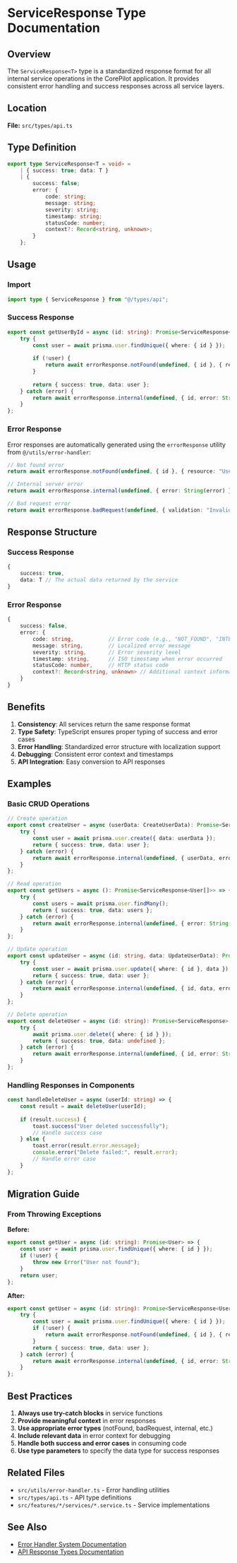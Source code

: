 # ServiceResponse Type Documentation

## Overview

The `ServiceResponse<T>` type is a standardized response format for all internal service operations in the CorePilot application. It provides consistent error handling and success responses across all service layers.

## Location

**File:** `src/types/api.ts`

## Type Definition

```typescript
export type ServiceResponse<T = void> = 
	| { success: true; data: T }
	| { 
		success: false; 
		error: {
			code: string;
			message: string;
			severity: string;
			timestamp: string;
			statusCode: number;
			context?: Record<string, unknown>;
		}
	};
```

## Usage

### Import

```typescript
import type { ServiceResponse } from "@/types/api";
```

### Success Response

```typescript
export const getUserById = async (id: string): Promise<ServiceResponse<User>> => {
	try {
		const user = await prisma.user.findUnique({ where: { id } });
		
		if (!user) {
			return await errorResponse.notFound(undefined, { id }, { resource: "User" });
		}
		
		return { success: true, data: user };
	} catch (error) {
		return await errorResponse.internal(undefined, { id, error: String(error) });
	}
};
```

### Error Response

Error responses are automatically generated using the `errorResponse` utility from `@/utils/error-handler`:

```typescript
// Not found error
return await errorResponse.notFound(undefined, { id }, { resource: "User" });

// Internal server error
return await errorResponse.internal(undefined, { error: String(error) });

// Bad request error
return await errorResponse.badRequest(undefined, { validation: "Invalid input" });
```

## Response Structure

### Success Response

```typescript
{
	success: true,
	data: T // The actual data returned by the service
}
```

### Error Response

```typescript
{
	success: false,
	error: {
		code: string,           // Error code (e.g., "NOT_FOUND", "INTERNAL_ERROR")
		message: string,        // Localized error message
		severity: string,       // Error severity level
		timestamp: string,      // ISO timestamp when error occurred
		statusCode: number,     // HTTP status code
		context?: Record<string, unknown> // Additional context information
	}
}
```

## Benefits

1. **Consistency**: All services return the same response format
2. **Type Safety**: TypeScript ensures proper typing of success and error cases
3. **Error Handling**: Standardized error structure with localization support
4. **Debugging**: Consistent error context and timestamps
5. **API Integration**: Easy conversion to API responses

## Examples

### Basic CRUD Operations

```typescript
// Create operation
export const createUser = async (userData: CreateUserData): Promise<ServiceResponse<User>> => {
	try {
		const user = await prisma.user.create({ data: userData });
		return { success: true, data: user };
	} catch (error) {
		return await errorResponse.internal(undefined, { userData, error: String(error) });
	}
};

// Read operation
export const getUsers = async (): Promise<ServiceResponse<User[]>> => {
	try {
		const users = await prisma.user.findMany();
		return { success: true, data: users };
	} catch (error) {
		return await errorResponse.internal(undefined, { error: String(error) });
	}
};

// Update operation
export const updateUser = async (id: string, data: UpdateUserData): Promise<ServiceResponse<User>> => {
	try {
		const user = await prisma.user.update({ where: { id }, data });
		return { success: true, data: user };
	} catch (error) {
		return await errorResponse.internal(undefined, { id, data, error: String(error) });
	}
};

// Delete operation
export const deleteUser = async (id: string): Promise<ServiceResponse> => {
	try {
		await prisma.user.delete({ where: { id } });
		return { success: true, data: undefined };
	} catch (error) {
		return await errorResponse.internal(undefined, { id, error: String(error) });
	}
};
```

### Handling Responses in Components

```typescript
const handleDeleteUser = async (userId: string) => {
	const result = await deleteUser(userId);
	
	if (result.success) {
		toast.success("User deleted successfully");
		// Handle success case
	} else {
		toast.error(result.error.message);
		console.error("Delete failed:", result.error);
		// Handle error case
	}
};
```

## Migration Guide

### From Throwing Exceptions

**Before:**
```typescript
export const getUser = async (id: string): Promise<User> => {
	const user = await prisma.user.findUnique({ where: { id } });
	if (!user) {
		throw new Error("User not found");
	}
	return user;
};
```

**After:**
```typescript
export const getUser = async (id: string): Promise<ServiceResponse<User>> => {
	try {
		const user = await prisma.user.findUnique({ where: { id } });
		if (!user) {
			return await errorResponse.notFound(undefined, { id }, { resource: "User" });
		}
		return { success: true, data: user };
	} catch (error) {
		return await errorResponse.internal(undefined, { id, error: String(error) });
	}
};
```

## Best Practices

1. **Always use try-catch blocks** in service functions
2. **Provide meaningful context** in error responses
3. **Use appropriate error types** (notFound, badRequest, internal, etc.)
4. **Include relevant data** in error context for debugging
5. **Handle both success and error cases** in consuming code
6. **Use type parameters** to specify the data type for success responses

## Related Files

- `src/utils/error-handler.ts` - Error handling utilities
- `src/types/api.ts` - API type definitions
- `src/features/*/services/*.service.ts` - Service implementations

## See Also

- [Error Handler System Documentation](./ERROR_HANDLER_SYSTEM.md)
- [API Response Types Documentation](./API_RESPONSE_TYPES.md)